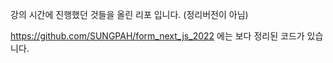 

강의 시간에 진행했던 것들을 올린 리포 입니다. (정리버전이 아님)


https://github.com/SUNGPAH/form_next_js_2022
에는 보다 정리된 코드가 있습니다.


